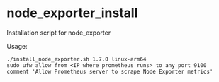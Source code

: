 # node_exporter_install

Installation script for node_exporter

Usage:
```
./install_node_exporter.sh 1.7.0 linux-arm64
sudo ufw allow from <IP where prometheus runs> to any port 9100 comment 'Allow Prometheus server to scrape Node Exporter metrics'
```
